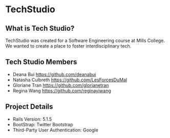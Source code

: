 # TechStudio

## What is Tech Studio?

TechStudio was created for a Software Engineering course at Mills College. We wanted to create a place to foster interdisciplinary tech.

## Tech Studio Members
* Deana Bui https://github.com/deanabui
* Natasha Culbreth https://github.com/LesForcesDuMal
* Gloriane Tran https://github.com/glorianetran
* Regina Wang https://github.com/reginayiwang

## Project Details
* Rails Version: 5.1.5
* BootStrap: Twitter Bootstrap
* Third-Party User Authentication: Google

